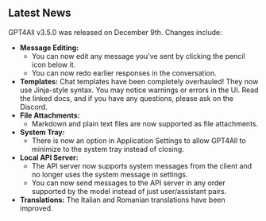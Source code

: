 ## Latest News

GPT4All v3.5.0 was released on December 9th. Changes include:

* **Message Editing:**
  * You can now edit any message you've sent by clicking the pencil icon below it.
  * You can now redo earlier responses in the conversation.
* **Templates:** Chat templates have been completely overhauled! They now use Jinja-style syntax. You may notice warnings or errors in the UI. Read the linked docs, and if you have any questions, please ask on the Discord.
* **File Attachments:**
  * Markdown and plain text files are now supported as file attachments.
* **System Tray:**
  * There is now an option in Application Settings to allow GPT4All to minimize to the system tray instead of closing.
* **Local API Server:**
  * The API server now supports system messages from the client and no longer uses the system message in settings.
  * You can now send messages to the API server in any order supported by the model instead of just user/assistant pairs.
* **Translations:** The Italian and Romanian translations have been improved.
